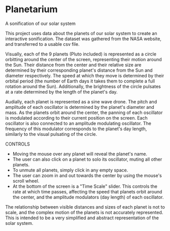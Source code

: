 # Planetarium
A sonification of our solar system

This project uses data about the planets of our solar system to create an interactive sonification. The dataset was gathered from the NASA website, and transferred to a usable csv file.

Visually, each of the 9 planets (Pluto included) is represented as a circle orbitting around the center of the screen, representing their motion around the Sun. Their distance from the center and their relative size are determined by their corresponding planet's distance from the Sun and diameter respectively. The speed at which they move is determined by their orbital period (the number of Earth days it takes them to complete a full rotation around the Sun). Additionally, the brightness of the circle pulsates at a rate determined by the length of the planet's day.

Audially, each planet is represented as a sine wave drone. The pitch and amplitude of each oscillator is determined by the planet's diameter and mass. As the planets orbit around the center, the panning of each oscillator is modulated according to their current position on the screen. Each oscillator is also connected to an amplitude modulating oscillator. The frequency of this modulator corresponds to the planet's day length, similarly to the visual pulsating of the circle.

CONTROLS
- Moving the mouse over any planet will reveal the planet's name. 
- The user can also click on a planet to solo its oscillator, muting all other planets. 
- To unmute all planets, simply click in any empty space. 
- The user can zoom in and out towards the center by using the mouse's scroll wheel. 
- At the bottom of the screen is a "Time Scale" slider. This controls the rate at which time passes, affecting the speed that planets orbit around the center, and the amplitude modulators (day length) of each oscillator.

The relationship between visible distances and sizes of each planet is not to scale, and the complex motion of the planets is not accurately represented. This is intended to be a very simplified and abstract representation of the solar system.
